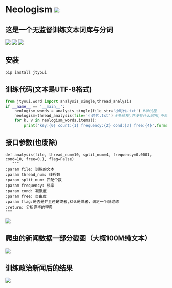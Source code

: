 # **Neologism** [![](https://gitee.com/tyoui/logo/raw/master/logo/photolog.png)][1]


## 这是一个无监督训练文本词库与分词
[![](https://img.shields.io/badge/Python-3.7-green.svg)]()
[![](https://img.shields.io/badge/BlogWeb-Tyoui-bule.svg)][1]
[![](https://img.shields.io/badge/Email-jtyoui@qq.com-red.svg)]()

## 安装
    pip install jtyoui

## 训练代码(文本是UTF-8格式)
```python
from jtyoui.word import analysis_single,thread_analysis
if __name__ == '__main__':
    neologism_words = analysis_single(file_str='小时代.txt') #单线程
    neologism=thread_analysis(file='小时代.txt') #多线程,并没有什么卵用,不建议使用
    for k, v in neologism_words.items():
        print('key:{0} count:{1} frequency:{2} cond:{3} free:{4}'.format(k, v[0], v[1], v[2], v[3]))
```
    


## 接口参数(也废除)
    def analysis(file, thread_num=10, split_num=4, frequency=0.0001, cond=10, free=0.1, flag=False)
       """
    :param file: 训练的文本
    :param thread_num: 线程数
    :param split_num: 匹配个数
    :param frequency: 频率
    :param cond: 凝聚度
    :param free: 自由度
    :param flag:是否是并且还是或者,默认是或者，满足一个就过滤
    :return: 分析完毕的字典
    """
    
   
![](https://gitee.com/tyoui/logo/raw/master/photo/snsg1.png)


## 爬虫的新闻数据一部分截图（大概100M纯文本）
![](https://gitee.com/tyoui/logo/raw/master/photo/snsg2.png)
       
## 训练政治新闻后的结果
![](https://gitee.com/tyoui/logo/raw/master/photo/snsg.png)


[1]: https://blog.jtyoui.com